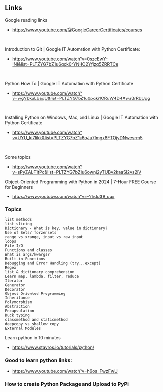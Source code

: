 ## Links

Google reading links
- https://www.youtube.com/@GoogleCareerCertificates/courses

<br>

Introduction to Git | Google IT Automation with Python Certificate:
- https://www.youtube.com/watch?v=0szcEwY-INI&list=PLTZYG7bZ1u6qck0rYNHO2Yfjzq5ZRRTCe

<br>

Python How To | Google IT Automation with Python Certificate
- https://www.youtube.com/watch?v=wgYbksLbaqU&list=PLTZYG7bZ1u6pqki1CRuW4D4XwsBrRbUpg

<br>

Installing Python on Windows, Mac, and Linux | Google IT Automation with Python Certificate
- https://www.youtube.com/watch?v=UYU_ki7likk&list=PLTZYG7bZ1u6oJu7Imgx8FTOjyDNwesrm5

<br>

Some topics
- https://www.youtube.com/watch?v=sPyZALF1tPc&list=PLTZYG7bZ1u6ownj2yTUBv2kaaSl2vs2iV


Object-Oriented Programming with Python in 2024 | 7-Hour FREE Course for Beginners
- https://www.youtube.com/watch?v=-YhddS9_uus


### Topics

```
list methods
list slicing
Dictionary - What is key, value in dictionary?
Use of Sets/ forzensets
range vs xrange, input vs raw_input
loops
File I/O
Functions and classes
What is args/kwargs?
Built-in Functions
Debugging and Error Handling (try...except)
Regex
list & dictionary comprehension
Learn map, lambda, filter, reduce
Iterator
Generator
Decorator
Object Oriented Programming
Inheritance
Polymorphism
Abstraction
Encapsulation
Duck typing
classmethod and staticmethod
deepcopy vs shallow copy
External Modules
```

Learn python in 10 minutes
- https://www.stavros.io/tutorials/python/

### Good to learn python links:
- https://www.youtube.com/watch?v=h6oa_FwzFwU


### How to create Python Package and Upload to PyPi
